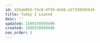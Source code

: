 ```yaml
---
id: d24ab8b5-f3c0-4f59-8eb6-a17339b85b16
title: Today I Leaned
desc: ''
updated: 1599378959490
created: 1599378959490
nav_order: 3
---
```


